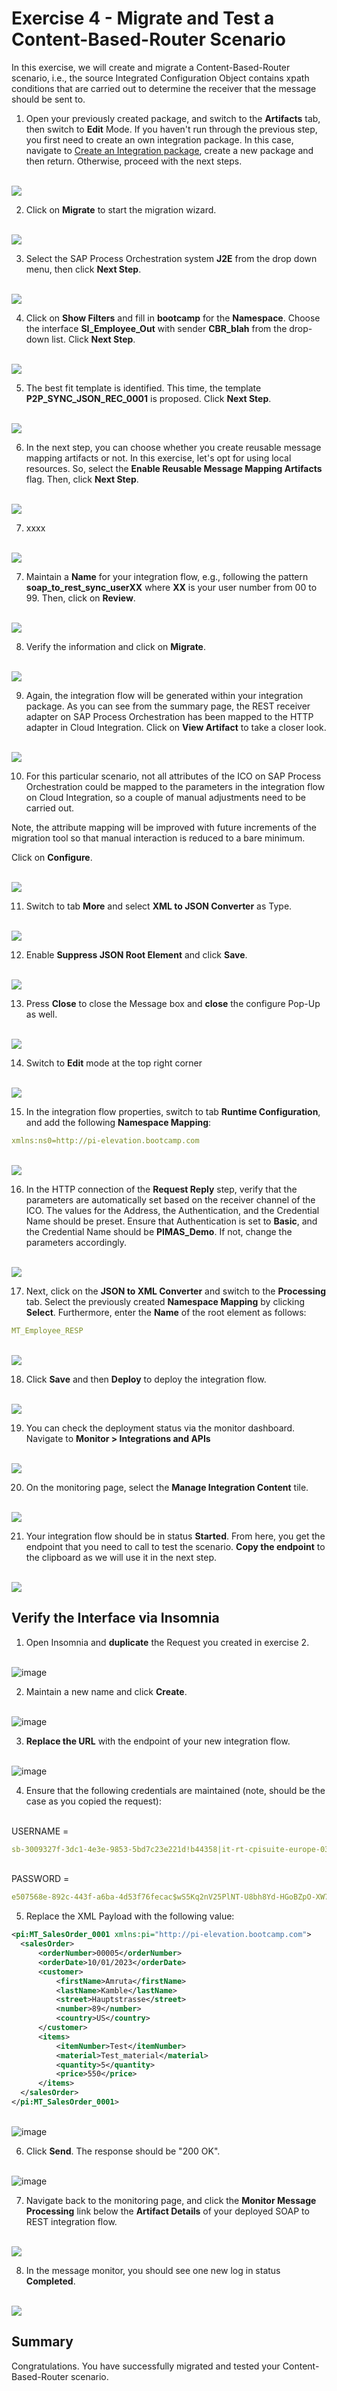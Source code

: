 # Exercise 4 - Migrate and Test a Content-Based-Router Scenario

In this exercise, we will create and migrate a Content-Based-Router scenario, i.e., the source Integrated Configuration Object contains xpath conditions that are carried out to determine the receiver that the message should be sent to.

1. Open your previously created package, and switch to the <b>Artifacts</b> tab, then switch to <b>Edit</b> Mode. If you haven't run through the previous step, you first need to create an own integration package. In this case, navigate to [Create an Integration package](/exercises/ex2/#create-an-integration-package), create a new package and then return. Otherwise, proceed with the next steps.

<br>![](/exercises/ex4/images/04_01.png)

2. Click on <b>Migrate</b> to start the migration wizard.

<br>![](/exercises/ex4/images/04_02.png)

3.	Select the SAP Process Orchestration system **J2E** from the drop down menu, then click <b>Next Step</b>.

<br>![](/exercises/ex4/images/04_03.png)

4.	Click on <b>Show Filters</b> and fill in **bootcamp** for the **Namespace**. Choose the interface **SI_Employee_Out** with sender **CBR_blah** from the drop-down list. Click <b>Next Step</b>.

<br>![](/exercises/ex4/images/04_04.png)

5.	The best fit template is identified. This time, the template **P2P_SYNC_JSON_REC_0001** is proposed. Click <b>Next Step</b>.

<br>![](/exercises/ex4/images/04_05.png)

6. In the next step, you can choose whether you create reusable message mapping artifacts or not. In this exercise, let's opt for using local resources. So, select the **Enable Reusable Message Mapping Artifacts** flag. Then, click **Next Step**.

<br>![](/exercises/ex4/images/04_06.png)

7. xxxx

<br>![](/exercises/ex4/images/04_07.png)

7.	Maintain a **Name** for your integration flow, e.g., following the pattern **soap_to_rest_sync_userXX** where <b>XX</b> is your user number from 00 to 99. Then, click on <b>Review</b>.

<br>![](/exercises/ex4/images/04_08.png)

8.	Verify the information and click on <b>Migrate</b>.

<br>![](/exercises/ex4/images/04_09.png)

9.	Again, the integration flow will be generated within your integration package. As you can see from the summary page, the REST receiver adapter on SAP Process Orchestration has been mapped to the HTTP adapter in Cloud Integration. Click on  **View Artifact** to take a closer look. 

<br>![](/exercises/ex4/images/04_10.png)

10.	For this particular scenario, not all attributes of the ICO on SAP Process Orchestration could be mapped to the parameters in the integration flow on Cloud Integration, so a couple of manual adjustments need to be carried out.

Note, the attribute mapping will be improved with future increments of the migration tool so that manual interaction is reduced to a bare minimum.

Click on <b>Configure</b>.

<br>![](/exercises/ex4/images/04_11.png)

11. Switch to tab <b>More</b> and select **XML to JSON Converter** as Type.

<br>![](/exercises/ex4/images/04_12.png)

12. Enable **Suppress JSON Root Element** and click **Save**.

<br>![](/exercises/ex4/images/04_13.png)

13. Press <b>Close</b> to close the Message box and <b>close</b> the configure Pop-Up as well.

<br>![](/exercises/ex4/images/04_14.png)

14. Switch to <b>Edit</b> mode at the top right corner

<br>![](/exercises/ex4/images/04_15.png)

15. In the integration flow properties, switch to tab **Runtime Configuration**, and add the following **Namespace Mapping**:

```yaml
xmlns:ns0=http://pi-elevation.bootcamp.com
```

<br>![](/exercises/ex4/images/04_16.png)

16.	In the HTTP connection of the **Request Reply** step, verify that the parameters are automatically set based on the receiver channel of the ICO. The values for the Address, the Authentication, and the Credential Name should be preset. Ensure that Authentication is set to **Basic**, and the Credential Name should be **PIMAS_Demo**. If not, change the parameters accordingly.

<br>![](/exercises/ex4/images/04_17.png)

17.	Next, click on the  **JSON to XML Converter** and switch to the **Processing** tab. Select the previously created **Namespace Mapping** by clicking **Select**. Furthermore, enter the **Name** of the root element as follows:

```yaml
MT_Employee_RESP
```

<br>![](/exercises/ex4/images/04_18.png)

18.	Click <b>Save</b> and then <b>Deploy</b> to deploy the integration flow.

<br>![](/exercises/ex4/images/04_19.png)

19. You can check the deployment status via the monitor dashboard. Navigate to **Monitor > Integrations and APIs**

<br>![](/exercises/ex4/images/04_20.png)

20. On the monitoring page, select the <b>Manage Integration Content</b> tile.

<br>![](/exercises/ex4/images/04_21.png)
   
21. Your integration flow should be in status <b>Started</b>. From here, you get the endpoint that you need to call to test the scenario. <b>Copy the endpoint</b> to the clipboard as we will use it in the next step.

<br>![](/exercises/ex4/images/04_22.png)


## Verify the Interface via Insomnia

1.	Open Insomnia and <b>duplicate</b> the Request you created in exercise 2. 

<br>![image](/exercises/ex4/images/Insomnia-1.png)

2. Maintain a new name and click <b>Create</b>.

<br>![image](/exercises/ex4/images/Insomnia-2.png)

3. <b>Replace the URL</b> with the endpoint of your new integration flow.

<br>![image](/exercises/ex4/images/Insomnia-3.png)

4. Ensure that the following credentials are maintained (note, should be the case as you copied the request):

<br>USERNAME =
```yaml
sb-3009327f-3dc1-4e3e-9853-5bd7c23e221d!b44358|it-rt-cpisuite-europe-03!b18631
```
<br>PASSWORD = 
```yaml 
e507568e-892c-443f-a6ba-4d53f76fecac$wS5Kq2nV25PlNT-U8bh8Yd-HGoBZpO-XW7Za9X3URE0=
```

5. Replace the XML Payload with the following value:

  ```xml
<pi:MT_SalesOrder_0001 xmlns:pi="http://pi-elevation.bootcamp.com">
    <salesOrder>
        <orderNumber>00005</orderNumber>
        <orderDate>10/01/2023</orderDate>
        <customer>
            <firstName>Amruta</firstName>
            <lastName>Kamble</lastName>
            <street>Hauptstrasse</street>
            <number>89</number>
            <country>US</country>
        </customer>
        <items>
            <itemNumber>Test</itemNumber>
            <material>Test_material</material>
            <quantity>5</quantity>
            <price>550</price>
        </items>
    </salesOrder>
</pi:MT_SalesOrder_0001>
```

<br>![image](/exercises/ex4/images/Insomnia-4.png)

6. Click <b>Send</b>. The response should be "200 OK".

<br>![image](/exercises/ex4/images/Insomnia-5.png)

7. Navigate back to the monitoring page, and click the **Monitor Message Processing** link below the **Artifact Details** of your deployed SOAP to REST integration flow.

<br>![](/exercises/ex4/images/04_23.png)

8. In the message monitor, you should see one new log in status **Completed**.

<br>![](/exercises/ex4/images/04_24.png)

## Summary

Congratulations. You have successfully migrated and tested your Content-Based-Router scenario.

